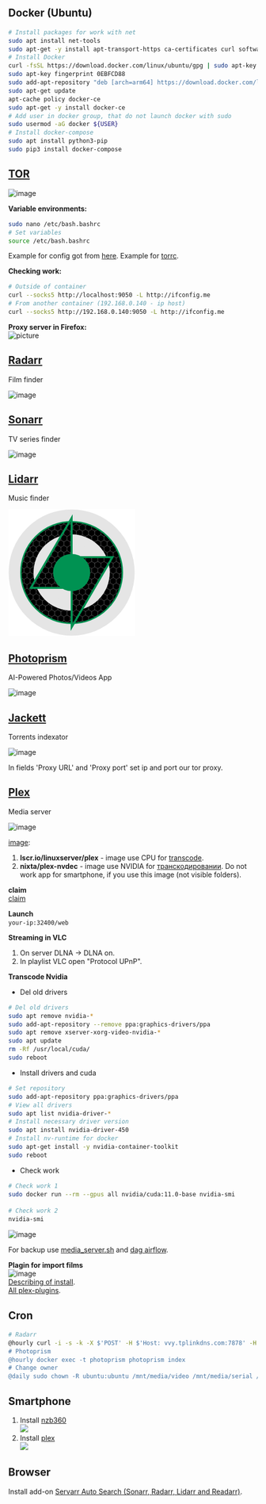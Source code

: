 ## Docker (Ubuntu)
```bash
# Install packages for work with net
sudo apt install net-tools
sudo apt-get -y install apt-transport-https ca-certificates curl software-properties-common
# Install Docker
curl -fsSL https://download.docker.com/linux/ubuntu/gpg | sudo apt-key add -
sudo apt-key fingerprint 0EBFCD88
sudo add-apt-repository "deb [arch=arm64] https://download.docker.com/linux/ubuntu $(lsb_release -cs) stable"
sudo apt-get update
apt-cache policy docker-ce
sudo apt-get -y install docker-ce
# Add user in docker group, that do not launch docker with sudo
sudo usermod -aG docker ${USER}
# Install docker-compose
sudo apt install python3-pip
sudo pip3 install docker-compose
```

## [TOR](https://gitlab.com/skobkin/torproxy-obfs4)
![image](https://upload.wikimedia.org/wikipedia/commons/thumb/1/15/Tor-logo-2011-flat.svg/306px-Tor-logo-2011-flat.svg.png)

**Variable environments:**<br>
```bash
sudo nano /etc/bash.bashrc
# Set variables
source /etc/bash.bashrc
```
Example for config got from [here](https://gitlab.com/skobkin/docker-stacks/-/tree/master/tor-privoxy). Example for [torrc](https://gitlab.com/skobkin/docker-stacks/-/blob/master/tor-privoxy/config/torrc.dist).

**Checking work:**<br>
```bash
# Outside of container
curl --socks5 http://localhost:9050 -L http://ifconfig.me
# From another container (192.168.0.140 - ip host)
curl --socks5 http://192.168.0.140:9050 -L http://ifconfig.me
```
**Proxy server in Firefox:**<br>
![picture](https://lumpics.ru/wp-content/uploads/2016/08/Tor-dlya-Firefox-3.png)

## [Radarr](https://github.com/linuxserver/docker-radarr?ysclid=lanu31pwpf129931383)
Film finder

![image](https://raw.githubusercontent.com/linuxserver/docker-templates/master/linuxserver.io/img/radarr.png)

## [Sonarr](https://github.com/linuxserver/docker-sonarr)
TV series finder

![image](https://github.com/Sonarr/Sonarr/blob/develop/Logo/256.png)


## [Lidarr](https://github.com/linuxserver/docker-lidarr?ysclid=lanu5lhe2r188588298)
Music finder

![image](https://github.com/lidarr/Lidarr/raw/develop/Logo/256.png)

## [Photoprism](https://github.com/photoprism/photoprism?ysclid=lanua0fmt9285434596)
AI-Powered Photos/Videos App

![image](https://dl.photoprism.app/img/logo/logo.svg)

## [Jackett](https://github.com/linuxserver/docker-jackett)
Torrents indexator

![image](https://raw.githubusercontent.com/linuxserver/docker-templates/master/linuxserver.io/img/jackett-banner.png)

In fields 'Proxy URL' and 'Proxy port' set ip and port our tor proxy.

## [Plex](https://github.com/linuxserver/docker-plex?ysclid=lanuewxt9n57033389)
Media server

![image](https://lg-help.ru/img/868_1.gif)

[image](https://hub.docker.com/r/linuxserver/plex):
1. **lscr.io/linuxserver/plex** - image use CPU for [transcode](https://en.wikipedia.org/wiki/Transcoding).
1. **nixta/plex-nvdec** - image use NVIDIA for [транскодировании](https://en.wikipedia.org/wiki/Transcoding). Do not work app for smartphone, if you use this image (not visible folders).

**claim**<br>
[claim](https://www.plex.tv/claim/)

**Launch**<br>
`your-ip:32400/web`

**Streaming in VLC**
1. On server DLNA -> DLNA on.
1. In playlist VLC open "Protocol UPnP".

**Transcode Nvidia**
* Del old drivers
```bash
# Del old drivers
sudo apt remove nvidia-*
sudo add-apt-repository --remove ppa:graphics-drivers/ppa
sudo apt remove xserver-xorg-video-nvidia-*
sudo apt update
rm -Rf /usr/local/cuda/
sudo reboot
```
* Install drivers and cuda
```bash
# Set repository
sudo add-apt-repository ppa:graphics-drivers/ppa
# View all drivers
sudo apt list nvidia-driver-*
# Install necessary driver version
sudo apt install nvidia-driver-450
# Install nv-runtime for docker
sudo apt-get install -y nvidia-container-toolkit
sudo reboot
```
* Check work
```bash
# Check work 1
sudo docker run --rm --gpus all nvidia/cuda:11.0-base nvidia-smi

# Check work 2
nvidia-smi
```
![image](https://user-images.githubusercontent.com/27136123/158003064-36a0e350-ce76-4f23-99f0-5c9f930171b2.png)

For backup use [media_server.sh](./media_server.sh) and [dag airflow](https://github.com/VolokzhaninVadim/airflow/blob/main/dags/backup_s3.py).

**Plagin for import films**<br>
![image](https://upload.wikimedia.org/wikipedia/commons/thumb/c/c1/Kinopoisk_colored_logo_%282021-present%29.svg/220px-Kinopoisk_colored_logo_%282021-present%29.svg.png)<br>
[Describing of install](https://github.com/Jenstel/Kinopoisk.bundle).<br>
[All plex-plugins](https://github.com/Plex-Plugins).

## Cron
```bash
# Radarr
@hourly curl -i -s -k -X $'POST' -H $'Host: vvy.tplinkdns.com:7878' -H $'User-Agent: Mozilla/5.0 (Macintosh; Intel Mac OS X 10.15; rv:97.0) Gecko/20100101 Firefox/97.0' -H $'Accept: application/json, text/javasc>
# Photoprism
@hourly docker exec -t photoprism photoprism index
# Change owner
@daily sudo chown -R ubuntu:ubuntu /mnt/media/video /mnt/media/serial /mnt/media/music
```
## Smartphone
1. Install [nzb360](https://play.google.com/store/apps/details?id=com.kevinforeman.nzb360)<br>
![](https://play-lh.googleusercontent.com/hjpWUw2sBsC0fpbPFUAChsjx-yC0-57zjZLdG8GQUw_FhVehK19pY0HIdDDysrdh7BM=s180)
1. Install [plex](https://play.google.com/store/apps/details/Plex_Stream_Free_Movies_Watch_Live_TV_Shows_Now?id=com.plexapp.android&hl=en_GB&gl=US)<br>
![](https://upload.wikimedia.org/wikipedia/commons/thumb/7/7b/Plex_logo_2022.svg/120px-Plex_logo_2022.svg.png)

## Browser
Install add-on [Servarr Auto Search (Sonarr, Radarr, Lidarr and Readarr)](https://github.com/trossr32/sonarr-radarr-lidarr-autosearch-browser-extension).
